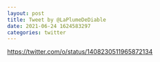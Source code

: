 ```yaml
--- 
layout: post 
title: Tweet by @LaPlumeDeDiable 
date: 2021-06-24 1624583297 
categories: twitter 
--- 
```

https://twitter.com/o/status/1408230511965872134